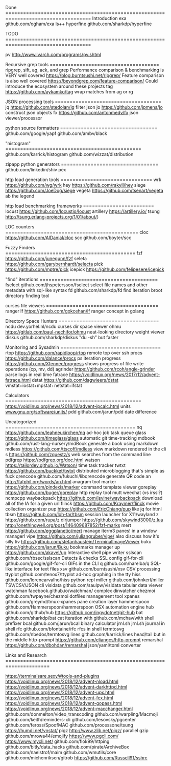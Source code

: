 Done ===================================================================================
Introduction
exa             github.com/ogham/exa                  ls++
hyperfine       github.com/sharkdp/hyperfine

TODO ===================================================================================

pv              http://www.ivarch.com/programs/pv.shtml

Recursive grep tools =====================================
ripgrep, sift, ag, ack, and grep
                Performance comparison & benchmarking is VERY well covered https://blog.burntsushi.net/ripgrep/
                Feature comparison is also well covered https://beyondgrep.com/feature-comparison/
                Could introduce the ecosystem around these projects
tag             https://github.com/aykamko/tag        wrap matches from ag or rg

JSON processing tools ====================================
jq              https://github.com/stedolan/jq        filter json
jo              https://github.com/jpmens/jo          construct json objects
fx              https://github.com/antonmedv/fx       json viewer/processor

python source formatters =================================
github.com/google/yapf
github.com/ambv/black

"histogram" ==============================================
github.com/karrick/histogram
github.com/wizzat/distribution

zipapp python generators =================================
github.com/linkedin/shiv
pex

http load generation tools ===============================
wrk             https://github.com/wg/wrk
hey             https://github.com/rakyll/hey
siege           https://github.com/JoeDog/siege
vegeta          https://github.com/tsenart/vegeta
ab              the legend

http load benchmarking frameworks ========================
locust          https://github.com/locustio/locust
artillery       https://artillery.io/
tsung           http://tsung.erlang-projects.org/1/01/about/)

LOC counters =============================================
cloc            https://github.com/AlDanial/cloc
scc             github.com/boyter/scc

Fuzzy Finders ============================================
fzf             https://github.com/junegunn/fzf
seleta          https://github.com/garybernhardt/selecta
pick            https://github.com/mptre/pick
icepick         https://github.com/felipesere/icepick

"find" iterations ========================================
fselect         github.com/jhspetersson/fselect       select file names and other metadata with sql-like syntax
fd              github.com/sharkdp/fd                 find iteration
broot                                                 directory finding tool

curses file viewers ======================================
ranger
lf              https://github.com/gokcehan/lf        ranger concept in golang

Directory Space Hunters ==================================
ncdu            dev.yorhel.nl/ncdu                    curses dir space viewer
ohmu            https://gitlab.com/paul-nechifor/ohmu neat-looking directory weight viewer
diskus          github.com/sharkdp/diskus             "du -sh" but faster

Monitoring and Sysadmin ==================================
rtop            https://github.com/rapidloop/rtop     remote top over ssh
procs           https://github.com/dalance/procs      ps iteration
progress        https://github.com/Xfennec/progress   shows progress of file write operations (cp, mv, dd)
agrinder        https://github.com/rcoh/angle-grinder parse logs in real time
fatrace         https://voidlinux.org/news/2017/12/advent-fatrace.html
dstat           https://github.com/dagwieers/dstat    vmstat+iostat+mpstat+netstat+ifstat

Calculators ==============================================
https://voidlinux.org/news/2018/12/advent-ipcalc.html
units           www.gnu.org/software/units/
pdd             github.com/jarun/pdd                  date difference

Uncategorized ============================================
nq              https://github.com/leahneukirchen/nq  ad-hoc job task queue
glass           https://github.com/timeglass/glass    automatic git time-tracking
mdbook          github.com/rust-lang-nursery/mdBook   generate a book using markdown
mdless          https://github.com/ttscoff/mdless     view markdown rendered in the cli
s               https://github.com/zquestz/s          web searches from the command line
pdfgrep         https://pdfgrep.org/doc.html
watson          https://tailordev.github.io/Watson/   time task tracker
twtxt           https://github.com/buckket/twtxt      distributed microblogging that's simple as fuck
qrencode        github.com/fukuchi/libqrencode        generate QR code
an              http://fatphil.org/words/an.html      anagram tool
marker          https://github.com/pindexis/marker    command template viewer
goreplay        https://github.com/buger/goreplay     http replay tool
mutt
weechat (vs irssi?)
ncmpcpp
waybackpack     https://github.com/jsvine/waybackpack download all of the IA for a given url
flinck          https://github.com/Kraymer/flinck     movie collection organizer
pup             https://github.com/EricChiang/pup     like jq for html
tbsm            https://github.com/loh-tar/tbsm       session launcher for X11/wayland z               https://github.com/rupa/z             dirjumper https://github.com/skywind3000/z.lua
                http://onethingwell.org/post/146409687852/fzf-marks
mert            https://github.com/eggplanetio/mert   manage iterm3 panes! in a window manager!
vipe            https://github.com/juliangruber/vipe/ also discuss how it's silly
tiv             https://github.com/stefanhaustein/TerminalImageViewer
buku            https://github.com/jarun/Buku         bookmarks manager
up              https://github.com/akavel/up          Interactive shell pipe writer
sslscan         github.com/rbsec/sslscan              Detects & checks SSL config
gif-for-cli     github.com/google/gif-for-cli         GIFs in the CLI
q               github.com/harelba/q                  SQL-like interface for text files
xsv             github.com/burntsushi/xsv             CSV processing
ttyplot         github.com/tenox7/ttyplot             ad-hoc graphing in the tty
hiss            github.com/lorencarvalho/hiss         python repl
miller          github.com/johnkerl/miller            TSV/CSV/JSON cli
visidata        github.com/saulpw/visidata            tabular data viewer
watchman        facebook.github.io/watchman/          complex dirwatcher
chezmoi         github.com/twpayne/chezmoi            dotfiles management tool
xpanes          github.com/greymd/tmux-xpanes         pane creation layer
hammerspoon     github.com/Hammerspoon/hammerspoon    OSX automation engine
hub             github.com/github/hub
                https://github.com/ingydotnet/git-hub
bat             github.com/sharkdp/bat                cat iteration
with            github.com/mchav/with                 shell prefixer
bcal            github.com/jarun/bcal                 binary calculator
jrnl.sh         jrnl.sh                               journal in shell
rfc             github.com/bfontaine/rfc              rfcs in shell
termtosvg       github.com/nbedos/termtosvg
lines           github.com/karrick/lines              head/tail but in the middle
http-prompt     https://github.com/eliangcs/http-prompt
remarshal       https://github.com/dbohdan/remarshal  json/yaml/toml converter

Links and Research =====================================================================

https://terminalsare.sexy/#tools-and-plugins
https://voidlinux.org/news/2018/12/advent-nload.html
https://voidlinux.org/news/2018/12/advent-darkhttpd.html
https://voidlinux.org/news/2018/12/advent-upx.html
https://voidlinux.org/news/2018/12/advent-fex.html
https://voidlinux.org/news/2018/12/advent-gopass.html
https://voidlinux.org/news/2018/12/advent-macchanger.html
github.com/donmelton/video_transcoding
github.com/warpling/Macmoji
github.com/keith/reminders-cli
github.com/lesovsky/pgcenter
github.com/feross/SpoofMAC
github.com/processone/tsung
https://humdi.net/vnstat/
pigz            http://www.zlib.net/pigz/             parallel gzip
github.com/mrowa44/emojify
https://www.pgcli.com/
https://www.mycli.net/
github.com/flok99/httping
github.com/bitly/data_hacks
github.com/pirate/ArchiveBox
github.com/naelstrof/maim
github.com/wmutils/core
github.com/michenriksen/gitrob
https://github.com/Russell91/sshrc
